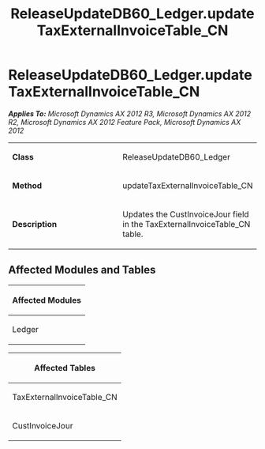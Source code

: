 ﻿---
title: ReleaseUpdateDB60_Ledger.updateTaxExternalInvoiceTable_CN
TOCTitle: ReleaseUpdateDB60_Ledger.updateTaxExternalInvoiceTable_CN
ms:assetid: 2967e96d-9780-b1f9-66de-5d681eac59d5
ms:mtpsurl: https://msdn.microsoft.com/en-us/library/JJ735896(v=AX.60)
ms:contentKeyID: 49707313
ms.date: 05/18/2015
mtps_version: v=AX.60
---

# ReleaseUpdateDB60\_Ledger.updateTaxExternalInvoiceTable\_CN 


_**Applies To:** Microsoft Dynamics AX 2012 R3, Microsoft Dynamics AX 2012 R2, Microsoft Dynamics AX 2012 Feature Pack, Microsoft Dynamics AX 2012_

<table>
<colgroup>
<col style="width: 50%" />
<col style="width: 50%" />
</colgroup>
<tbody>
<tr class="odd">
<td><p><strong>Class</strong></p></td>
<td><p>ReleaseUpdateDB60_Ledger</p></td>
</tr>
<tr class="even">
<td><p><strong>Method</strong></p></td>
<td><p>updateTaxExternalInvoiceTable_CN</p></td>
</tr>
<tr class="odd">
<td><p><strong>Description</strong></p></td>
<td><p>Updates the CustInvoiceJour field in the TaxExternalInvoiceTable_CN table.</p></td>
</tr>
</tbody>
</table>


## Affected Modules and Tables

<table>
<colgroup>
<col style="width: 100%" />
</colgroup>
<thead>
<tr class="header">
<th><p>Affected Modules</p></th>
</tr>
</thead>
<tbody>
<tr class="odd">
<td><p>Ledger</p></td>
</tr>
</tbody>
</table>


<table>
<colgroup>
<col style="width: 100%" />
</colgroup>
<thead>
<tr class="header">
<th><p>Affected Tables</p></th>
</tr>
</thead>
<tbody>
<tr class="odd">
<td><p>TaxExternalInvoiceTable_CN</p></td>
</tr>
<tr class="even">
<td><p>CustInvoiceJour</p></td>
</tr>
</tbody>
</table>

  


